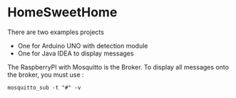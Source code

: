 HomeSweetHome
=============

There are two examples projects

* One for Arduino UNO with detection module
* One for Java IDEA to display messages 

The RaspberryPI with Mosquitto is the Broker.
To display all messages onto the broker, you must use :

    mosquitto_sub -t "#" -v

